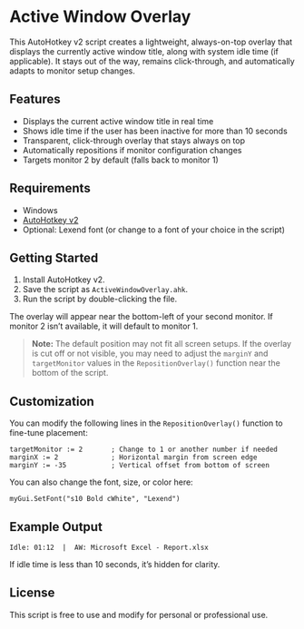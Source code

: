 # Active Window Overlay

This AutoHotkey v2 script creates a lightweight, always-on-top overlay that displays the currently active window title, along with system idle time (if applicable). It stays out of the way, remains click-through, and automatically adapts to monitor setup changes.

## Features

* Displays the current active window title in real time
* Shows idle time if the user has been inactive for more than 10 seconds
* Transparent, click-through overlay that stays always on top
* Automatically repositions if monitor configuration changes
* Targets monitor 2 by default (falls back to monitor 1)

## Requirements

* Windows
* [AutoHotkey v2](https://www.autohotkey.com/)
* Optional: Lexend font (or change to a font of your choice in the script)

## Getting Started

1. Install AutoHotkey v2.
2. Save the script as `ActiveWindowOverlay.ahk`.
3. Run the script by double-clicking the file.

The overlay will appear near the bottom-left of your second monitor. If monitor 2 isn’t available, it will default to monitor 1.

> **Note:** The default position may not fit all screen setups. If the overlay is cut off or not visible, you may need to adjust the `marginY` and `targetMonitor` values in the `RepositionOverlay()` function near the bottom of the script.

## Customization

You can modify the following lines in the `RepositionOverlay()` function to fine-tune placement:

```ahk
targetMonitor := 2       ; Change to 1 or another number if needed
marginX := 2             ; Horizontal margin from screen edge
marginY := -35           ; Vertical offset from bottom of screen
```

You can also change the font, size, or color here:

```ahk
myGui.SetFont("s10 Bold cWhite", "Lexend")
```

## Example Output

```
Idle: 01:12  |  AW: Microsoft Excel - Report.xlsx
```

If idle time is less than 10 seconds, it’s hidden for clarity.

## License

This script is free to use and modify for personal or professional use.
